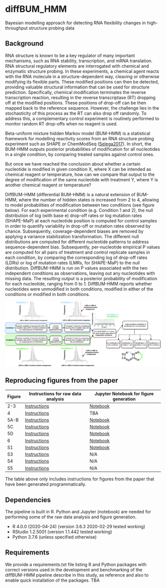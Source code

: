 # diffBUM_HMM
Bayesian modelling approach for detecting RNA flexibility changes in high-throughput structure probing data

## Background 
RNA structure is known to be a key regulator of many important mechanisms, such as RNA stability, transcription, and mRNA translation. RNA structural regulatory elements are interrogated with chemical and enzymatic structure probing. In these experiments, a chemical agent reacts with the RNA molecule in a structure-dependent way, cleaving or otherwise modifying its flexible parts. These modified positions can then be detected, providing valuable structural information that can be used for structure prediction.
Specifically, chemical modification terminates the reverse transcription reaction, resulting in the reverse transcriptase (RT) dropping off at the modified positions. These positions of drop-off can be then mapped back to the reference sequence. However, the challenge lies in the stochasticity of this process as the RT can also drop off randomly. To address this, a complementary control experiment is routinely performed to monitor random RT drop-offs when no reagent is used.

Beta-uniform mixture hidden Markov model (BUM-HMM) is a statistical framework for modelling reactivity scores from an RNA structure probing experiment such as SHAPE or ChemModSeq ([Selega2017](https://pubmed.ncbi.nlm.nih.gov/27819660/)).  In short, the BUM-HMM outputs posterior probabilities of modification for all nucleotides in a single condition, by comparing treated samples against control ones. 

But once we have reached the conclusion about whether a certain nucleotide is modified in given condition X, where X can be intended as chemical reagent or temperature, how can we compare that output to the degree of modification of the same nucleotide with treatment Y, where Y is another chemical reagent or temperature?


DiffBUM-HMM (differential BUM-HMM) is a natural extension of BUM-HMM, where the number of hidden states is increased from 2 to 4, allowing to model probabilities of modification between two conditions (see figure below). For each experimental condition (e.g. Condition 1 and 2), the null distribution of log (with base e) drop-off rates or log mutation rates (SHAPE-MaP) at each nucleotide position is computed for control samples in order to quantify variability in drop-off or mutation rates observed by chance. Subsequently, coverage-dependent biases are removed by applying a variance stabilization transformation. The different null distributions are computed for different nucleotide patterns to address sequence-dependent bias. Subsequently, per-nucleotide empirical P values are computed for all pairs of treatment and control replicate samples in each condition, by comparing the corresponding log of drop-off rates (LDRs) or log of mutation rates (LMRs, for SHAPE-MaP) to the null distribution. DiffBUM-HMM is run on P values associated with the two independent conditions as observations, leaving out any nucleotides with missing data. The resulting output is a posterior probability of modification for each nucleotide, ranging from 0 to 1. DiffBUM-HMM reports whether nucleotides were unmodified in both conditions, modified in either of the conditions or modified in both conditions.

![Images/Figure_1.jpg](Images/Figure_1.jpg)

## Reproducing figures from the paper
| Figure | Instructions for raw data analysis | Jupyter Notebook for figure generation |
|   ------------- |-------------        | -------------|
| 2-3  | [Instructions](./Jupyter_notebooks/Figure_2_3/instructions_data_analysis_fig2_3.txt)  | [Notebook](./Jupyter_notebooks/Figure_2_3/Plotting_5'ETS_and_35S_data.ipynb)  |
| 4   |  [Instructions](./Jupyter_notebooks/Figure_4/instructions_data_analysis_fig4.txt)  | TBA     |
| 5A-B   | [Instructions](./Jupyter_notebooks/Figure_5/instructions_data_analysis_fig5.txt)    | [Notebook](./Jupyter_notebooks/Figure_5/Binning_and_smoothing_diffBUM_HMM_signal/notebook_binned_results.ipynb)   |
| 5C   | [Instructions](./Jupyter_notebooks/Figure_5/instructions_data_analysis_fig5.txt)     | [Notebook](./Jupyter_notebooks/Figure_5/Heatmap_diffBUM-HMM_&_deltaSHAPE_with_protein_binding_sites/heatmap.ipynb)    |
| 5D   | [Instructions](./Jupyter_notebooks/Figure_5/instructions_data_analysis_fig5.txt)     | [Notebook](./Jupyter_notebooks/Figure_5/Hypergeometric_test_Xist_bindingsites/notebook_hypergeometric_test.ipynb)  |
| 6   | [Instructions](./Jupyter_notebooks/Figure_6/instructions_data_analysis_fig6.txt)   | [Notebook](./Jupyter_notebooks/Figure_6/Nucleotide_analyses.ipynb)     |
| S1    | [Instructions](./Jupyter_notebooks/Supplementary_Figure_1/instructions_data_analysis_figS1.txt)   |[Notebook](./Jupyter_notebooks/Supplementary_Figure_1/Plotting_pertubation_tests.ipynb)    |
| S3    | [Instructions](./Jupyter_notebooks/Supplementary_Figure_3/instructions_SF3.txt)   | N/A    |
| S4    | [Instructions](./Jupyter_notebooks/Supplementary_Figure_4/instructions_SF4.txt)    | N/A    |
| S5    | [Instructions](./Jupyter_notebooks/Supplementary_Figure_5/instructions_SF5.txt)  | N/A   |

The table above only includes instructions for figures from the paper that have been generated programmatically. 

## Dependencies
The pipeline is built in R. Python and Jupyter (notebook) are needed for performing some of the raw data analysis and figure generation. 

- R 4.0.0 (2020-04-24) (version 3.6.3 2020-02-29 tested working)
- RStudio 1.2.5001 (version 1.1.442 tested working)
- Python 3.7.6 (unless specified otherwise)

## Requirements 
We provide a requirements.txt file listing R and Python packages with correct versions used in the development and benchmarking of the diffBUM-HMM pipeline describe in this study, as reference and also to enable quick installation of the packages. TBA





